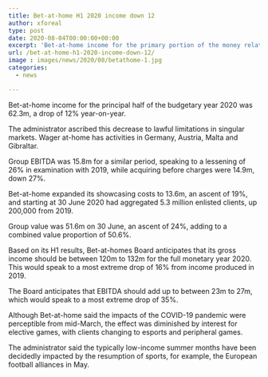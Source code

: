 ```yaml
---
title: Bet-at-home H1 2020 income down 12
author: xforeal 
type: post
date: 2020-08-04T00:00:00+00:00
excerpt: 'Bet-at-home income for the primary portion of the money related year 2020 was 62 '
url: /bet-at-home-h1-2020-income-down-12/
image : images/news/2020/08/betathome-1.jpg
categories:
  - news

---
```

Bet-at-home income for the principal half of the budgetary year 2020 was 62.3m, a drop of 12&percnt; year-on-year. 

The administrator ascribed this decrease to lawful limitations in singular markets. Wager at-home has activities in Germany, Austria, Malta and Gibraltar. 

Group EBITDA was 15.8m for a similar period, speaking to a lessening of 26&percnt; in examination with 2019, while acquiring before charges were 14.9m, down 27&percnt;. 

Bet-at-home expanded its showcasing costs to 13.6m, an ascent of 19&percnt;, and starting at 30 June 2020 had aggregated 5.3 million enlisted clients, up 200,000 from 2019. 

Group value was 51.6m on 30 June, an ascent of 24&percnt;, adding to a combined value proportion of 50.6&percnt;. 

Based on its H1 results, Bet-at-homes Board anticipates that its gross income should be between 120m to 132m for the full monetary year 2020. This would speak to a most extreme drop of 16&percnt; from income produced in 2019. 

The Board anticipates that EBITDA should add up to between 23m to 27m, which would speak to a most extreme drop of 35&percnt;. 

Although Bet-at-home said the impacts of the COVID-19 pandemic were perceptible from mid-March, the effect was diminished by interest for elective games, with clients changing to esports and peripheral games. 

The administrator said the typically low-income summer months have been decidedly impacted by the resumption of sports, for example, the European football alliances in May.